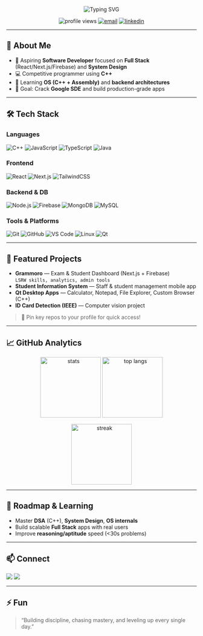 <!-- Profile README for @vmnithwin -->
<!-- Tip: Create a repo named exactly "vmnithwin" and put this README.md inside -->

<!-- Banner / Typing Intro -->
<p align="center">
  <img src="https://readme-typing-svg.herokuapp.com?font=Fira+Code&weight=700&size=26&pause=800&center=true&vCenter=true&width=700&lines=Hi%2C+I'm+Nithwin+%F0%9F%91%8B;Full+Stack+Developer+%7C+C%2B%2B+Enthusiast;React+%2B+Next.js+%2B+Firebase;Preparing+for+Google+SDE+roles" alt="Typing SVG" />
</p>

<!-- Quick Badges -->
<p align="center">
  <img src="https://komarev.com/ghpvc/?username=vmnithwin&style=for-the-badge" alt="profile views" />
  <a href="mailto:yvmnithwin@gmail.com"><img src="https://img.shields.io/badge/Email-Contact-red?style=for-the-badge&logo=gmail&logoColor=white" alt="email"/></a>
  <a href="https://linkedin.com/in/nithwin-v-m"><img src="https://img.shields.io/badge/LinkedIn-Connect-blue?style=for-the-badge&logo=linkedin&logoColor=white" alt="linkedin"/></a>
</p>

---

## 👋 About Me
- 🚀 Aspiring **Software Developer** focused on **Full Stack** (React/Next.js/Firebase) and **System Design**  
- 💻 Competitive programmer using **C++**  
- 🧠 Learning **OS (C++ + Assembly)** and **backend architectures**  
- 🎯 Goal: Crack **Google SDE** and build production-grade apps

---

## 🛠️ Tech Stack

### Languages
![C++](https://img.shields.io/badge/C%2B%2B-00599C?style=for-the-badge&logo=cplusplus&logoColor=white)
![JavaScript](https://img.shields.io/badge/JavaScript-F7E01D?style=for-the-badge&logo=javascript&logoColor=black)
![TypeScript](https://img.shields.io/badge/TypeScript-3178C6?style=for-the-badge&logo=typescript&logoColor=white)
![Java](https://img.shields.io/badge/Java-007396?style=for-the-badge&logo=openjdk&logoColor=white)

### Frontend
![React](https://img.shields.io/badge/React-61DAFB?style=for-the-badge&logo=react&logoColor=000)
![Next.js](https://img.shields.io/badge/Next.js-000000?style=for-the-badge&logo=nextdotjs&logoColor=white)
![TailwindCSS](https://img.shields.io/badge/Tailwind-38B2AC?style=for-the-badge&logo=tailwindcss&logoColor=white)

### Backend & DB
![Node.js](https://img.shields.io/badge/Node.js-3C873A?style=for-the-badge&logo=node.js&logoColor=white)
![Firebase](https://img.shields.io/badge/Firebase-FFCA28?style=for-the-badge&logo=firebase&logoColor=000)
![MongoDB](https://img.shields.io/badge/MongoDB-47A248?style=for-the-badge&logo=mongodb&logoColor=white)
![MySQL](https://img.shields.io/badge/MySQL-4479A1?style=for-the-badge&logo=mysql&logoColor=white)

### Tools & Platforms
![Git](https://img.shields.io/badge/Git-F05032?style=for-the-badge&logo=git&logoColor=white)
![GitHub](https://img.shields.io/badge/GitHub-181717?style=for-the-badge&logo=github&logoColor=white)
![VS Code](https://img.shields.io/badge/VSCode-007ACC?style=for-the-badge&logo=visualstudiocode&logoColor=white)
![Linux](https://img.shields.io/badge/Linux-FCC624?style=for-the-badge&logo=linux&logoColor=000)
![Qt](https://img.shields.io/badge/Qt-41CD52?style=for-the-badge&logo=qt&logoColor=white)

---

## 🚀 Featured Projects
- **Grammoro** — Exam & Student Dashboard (Next.js + Firebase)  
  `LSRW skills, analytics, admin tools`
- **Student Information System** — Staff & student management mobile app  
- **Qt Desktop Apps** — Calculator, Notepad, File Explorer, Custom Browser (C++)  
- **ID Card Detection (IEEE)** — Computer vision project

> 🔗 Pin key repos to your profile for quick access!

---

## 📈 GitHub Analytics

<p align="center">
  <img src="https://github-readme-stats.vercel.app/api?username=vmnithwin&show_icons=true&count_private=true&theme=radical&hide_border=true" height="160" alt="stats"/>
  <img src="https://github-readme-stats.vercel.app/api/top-langs/?username=vmnithwin&layout=compact&theme=tokyonight&hide_border=true" height="160" alt="top langs"/>
</p>

<p align="center">
  <img src="https://streak-stats.demolab.com?user=vmnithwin&theme=highcontrast&hide_border=true" height="160" alt="streak"/>
</p>

---

## 🧭 Roadmap & Learning
- Master **DSA** (C++), **System Design**, **OS internals**
- Build scalable **Full Stack** apps with real users
- Improve **reasoning/aptitude** speed (<30s problems)

---

## 📫 Connect
<a href="mailto:vmnithwin@gmail.com"><img src="https://img.shields.io/badge/Gmail-Email_Me-D14836?style=for-the-badge&logo=gmail&logoColor=white" /></a>
<a href="https://linkedin.com/in/nithwin-v-m"><img src="https://img.shields.io/badge/LinkedIn-Connect-blue?style=for-the-badge&logo=linkedin&logoColor=white" /></a>

---

## ⚡ Fun
> “Building discipline, chasing mastery, and leveling up every single day.”
